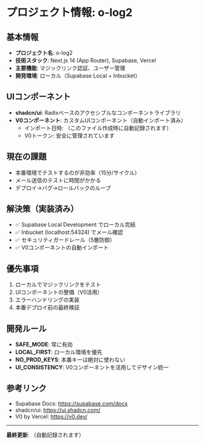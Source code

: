 # プロジェクト情報: o-log2

## 基本情報
- **プロジェクト名**: o-log2
- **技術スタック**: Next.js 14 (App Router), Supabase, Vercel
- **主要機能**: マジックリンク認証、ユーザー管理
- **開発環境**: ローカル（Supabase Local + Inbucket）

## UIコンポーネント
- **shadcn/ui**: Radixベースのアクセシブルなコンポーネントライブラリ
- **V0コンポーネント**: カスタムUIコンポーネント（自動インポート済み）
  - インポート日時: （このファイル作成時に自動記録されます）
  - V0トークン: 安全に管理されています

## 現在の課題
- 本番環境でテストするのが非効率（15分/サイクル）
- メール送信のテストに時間がかかる
- デプロイ→バグ→ロールバックのループ

## 解決策（実装済み）
- ✅ Supabase Local Development でローカル完結
- ✅ Inbucket (localhost:54324) でメール確認
- ✅ セキュリティガードレール（5層防御）
- ✅ V0コンポーネントの自動インポート

## 優先事項
1. ローカルでマジックリンクをテスト
2. UIコンポーネントの整備（V0活用）
3. エラーハンドリングの実装
4. 本番デプロイ前の最終検証

## 開発ルール
- **SAFE_MODE**: 常に有効
- **LOCAL_FIRST**: ローカル環境を優先
- **NO_PROD_KEYS**: 本番キーは絶対に使わない
- **UI_CONSISTENCY**: V0コンポーネントを活用してデザイン統一

## 参考リンク
- Supabase Docs: https://supabase.com/docs
- shadcn/ui: https://ui.shadcn.com/
- V0 by Vercel: https://v0.dev/

---

**最終更新**: （自動記録されます）

